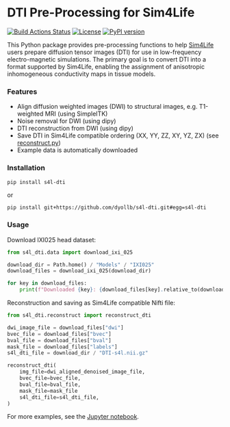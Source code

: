 # DTI Pre-Processing for Sim4Life

[![Build Actions Status](https://github.com/dyollb/s4l-dti/workflows/CI/badge.svg)](https://github.com/dyollb/s4l-dti/actions)
[![License](https://img.shields.io/badge/license-MIT-green.svg)](https://https://opensource.org/licenses/MIT)
[![PyPI version](https://badge.fury.io/py/s4l-dti.svg)](https://badge.fury.io/py/s4l-dti)

This Python package provides pre-processing functions to help [Sim4Life](https://sim4life.swiss/) users prepare diffusion tensor images (DTI) for use in low-frequency electro-magnetic simulations. The primary goal is to convert DTI into a format supported by Sim4Life, enabling the assignment of anisotropic inhomogeneous conductivity maps in tissue models.

### Features

- Align diffusion weighted images (DWI) to structural images, e.g. T1-weighted MRI (using SimpleITK)
- Noise removal for DWI (using dipy)
- DTI reconstruction from DWI (using dipy)
- Save DTI in Sim4Life compatible ordering (XX, YY, ZZ, XY, YZ, ZX) (see [reconstruct.py](https://github.com/dyollb/s4l-dti/blob/3a7485f50eebac3167245fde888cdc6b2b382410/src/s4l_dti/reconstruct.py#L69))
- Example data is automatically downloaded

### Installation

```sh
pip install s4l-dti
```

or

```
pip install git+https://github.com/dyollb/s4l-dti.git#egg=s4l-dti
```

### Usage

Download IXI025 head dataset:

```py
from s4l_dti.data import download_ixi_025

download_dir = Path.home() / "Models" / "IXI025"
download_files = download_ixi_025(download_dir)

for key in download_files:
    print(f"Downloaded {key}: {download_files[key].relative_to(download_dir)}")
```

Reconstruction and saving as Sim4Life compatible Nifti file:

```py
from s4l_dti.reconstruct import reconstruct_dti

dwi_image_file = download_files["dwi"]
bvec_file = download_files["bvec"]
bval_file = download_files["bval"]
mask_file = download_files["labels"]
s4l_dti_file = download_dir / "DTI-s4l.nii.gz"

reconstruct_dti(
    img_file=dwi_aligned_denoised_image_file,
    bvec_file=bvec_file,
    bval_file=bval_file,
    mask_file=mask_file
    s4l_dti_file=s4l_dti_file,
)
```

For more examples, see the [Jupyter notebook](notebooks/dti_preprocessing.ipynb).
